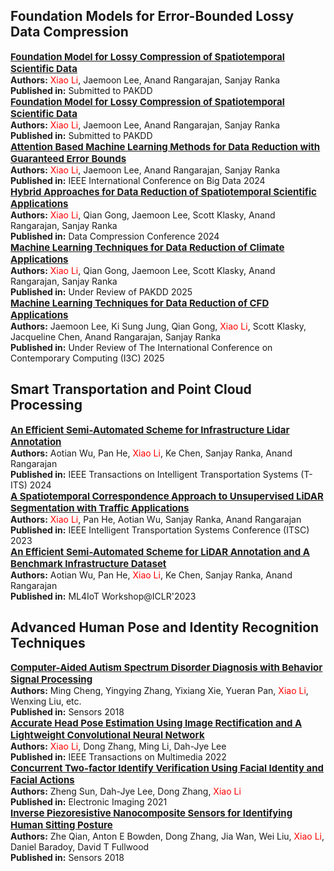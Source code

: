 ## Foundation Models for Error-Bounded Lossy Data Compression

<div class="publication-card">
    <a href="https://arxiv.org/pdf/2412.17184" style="font-size: 15px; font-weight: bold;">Foundation Model for Lossy Compression of Spatiotemporal Scientific Data</a><br>
    <strong>Authors:</strong> <span style="color: red;">Xiao Li</span>, Jaemoon Lee, Anand Rangarajan, Sanjay Ranka<br>
    <strong>Published in:</strong> Submitted to PAKDD<br>
</div>

<div class="publication-card">
    <a href="https://arxiv.org/pdf/2412.17184" style="font-size: 15px; font-weight: bold;">Foundation Model for Lossy Compression of Spatiotemporal Scientific Data</a><br>
    <strong>Authors:</strong> <span style="color: red;">Xiao Li</span>, Jaemoon Lee, Anand Rangarajan, Sanjay Ranka<br>
    <strong>Published in:</strong> Submitted to PAKDD<br>
</div>

<div class="publication-card">
    <a href="https://arxiv.org/pdf/2409.05357" style="font-size: 15px; font-weight: bold;">Attention Based Machine Learning Methods for Data Reduction with Guaranteed Error Bounds</a><br>
    <strong>Authors:</strong> <span style="color: red;">Xiao Li</span>, Jaemoon Lee, Anand Rangarajan, Sanjay Ranka<br>
    <strong>Published in:</strong> IEEE International Conference on Big Data 2024<br>
</div>

<div class="publication-card">
    <a href="https://ieeexplore.ieee.org/stamp/stamp.jsp?tp=&arnumber=10533816" style="font-size: 15px; font-weight: bold;">Hybrid Approaches for Data Reduction of Spatiotemporal Scientific Applications</a><br>
    <strong>Authors:</strong> <span style="color: red;">Xiao Li</span>, Qian Gong, Jaemoon Lee, Scott Klasky, Anand Rangarajan, Sanjay Ranka<br>
    <strong>Published in:</strong> Data Compression Conference 2024<br>
</div>

<div class="publication-card">
    <a href="https://arxiv.org/abs/2405.00879" style="font-size: 15px; font-weight: bold;">Machine Learning Techniques for Data Reduction of Climate Applications</a><br>
    <strong>Authors:</strong> <span style="color: red;">Xiao Li</span>, Qian Gong, Jaemoon Lee, Scott Klasky, Anand Rangarajan, Sanjay Ranka<br>
    <strong>Published in:</strong> Under Review of PAKDD 2025<br>
</div>

<div class="publication-card">
    <a href="#" style="font-size: 15px; font-weight: bold;">Machine Learning Techniques for Data Reduction of CFD Applications</a><br>
    <strong>Authors:</strong> Jaemoon Lee, Ki Sung Jung, Qian Gong, <span style="color: red;">Xiao Li</span>, Scott Klasky, Jacqueline Chen, Anand Rangarajan, Sanjay Ranka<br>
    <strong>Published in:</strong> Under Review of The International Conference on Contemporary Computing (I3C) 2025<br>
</div>

## Smart Transportation and Point Cloud Processing

<div class="publication-card">
    <a href="https://ieeexplore.ieee.org/stamp/stamp.jsp?tp=&arnumber=10537073" style="font-size: 15px; font-weight: bold;">An Efficient Semi-Automated Scheme for Infrastructure Lidar Annotation</a><br>
    <strong>Authors:</strong> Aotian Wu, Pan He, <span style="color: red;">Xiao Li</span>, Ke Chen, Sanjay Ranka, Anand Rangarajan<br>
    <strong>Published in:</strong> IEEE Transactions on Intelligent Transportation Systems (T-ITS) 2024<br>
</div>

<div class="publication-card">
    <a href="https://ieeexplore.ieee.org/stamp/stamp.jsp?tp=&arnumber=10422461" style="font-size: 15px; font-weight: bold;">A Spatiotemporal Correspondence Approach to Unsupervised LiDAR Segmentation with Traffic Applications</a><br>
    <strong>Authors:</strong> <span style="color: red;">Xiao Li</span>, Pan He, Aotian Wu, Sanjay Ranka, Anand Rangarajan<br>
    <strong>Published in:</strong> IEEE Intelligent Transportation Systems Conference (ITSC) 2023<br>
</div>

<div class="publication-card">
    <a href="https://iclr.cc/virtual/2023/14756" style="font-size: 15px; font-weight: bold;">An Efficient Semi-Automated Scheme for LiDAR Annotation and A Benchmark Infrastructure Dataset</a><br>
    <strong>Authors:</strong> Aotian Wu, Pan He, <span style="color: red;">Xiao Li</span>, Ke Chen, Sanjay Ranka, Anand Rangarajan<br>
    <strong>Published in:</strong> ML4IoT Workshop@ICLR'2023<br>
</div>

## Advanced Human Pose and Identity Recognition Techniques

<div class="publication-card">
    <a href="https://library.imaging.org/ei/articles/33/6/art00010" style="font-size: 15px; font-weight: bold;">Computer-Aided Autism Spectrum Disorder Diagnosis with Behavior Signal Processing</a><br>
    <strong>Authors:</strong> Ming Cheng, Yingying Zhang, Yixiang Xie, Yueran Pan, <span style="color: red;">Xiao Li</span>, Wenxing Liu, etc.<br>
    <strong>Published in:</strong> Sensors 2018<br>
</div>

<div class="publication-card">
    <a href="https://ieeexplore.ieee.org/stamp/stamp.jsp?tp=&arnumber=9693249" style="font-size: 15px; font-weight: bold;">Accurate Head Pose Estimation Using Image Rectification and A Lightweight Convolutional Neural Network</a><br>
    <strong>Authors:</strong> <span style="color: red;">Xiao Li</span>, Dong Zhang, Ming Li, Dah-Jye Lee<br>
    <strong>Published in:</strong> IEEE Transactions on Multimedia 2022<br>
</div>

<div class="publication-card">
    <a href="https://library.imaging.org/ei/articles/33/6/art00010" style="font-size: 15px; font-weight: bold;">Concurrent Two-factor Identify Verification Using Facial Identity and Facial Actions</a><br>
    <strong>Authors:</strong> Zheng Sun, Dah-Jye Lee, Dong Zhang, <span style="color: red;">Xiao Li</span><br>
    <strong>Published in:</strong> Electronic Imaging 2021<br>
</div>

<div class="publication-card">
    <a href="https://www.mdpi.com/1424-8220/18/6/1745" style="font-size: 15px; font-weight: bold;">Inverse Piezoresistive Nanocomposite Sensors for Identifying Human Sitting Posture</a><br>
    <strong>Authors:</strong> Zhe Qian, Anton E Bowden, Dong Zhang, Jia Wan, Wei Liu, <span style="color: red;">Xiao Li</span>, Daniel Baradoy, David T Fullwood<br>
    <strong>Published in:</strong> Sensors 2018<br>
</div>



<!--
<div class='paper-box'><div class='paper-box-image'><div><div class="badge">IEEE Access 2023</div><img src='../images/paper1.png' alt="sym" width="100%"></div></div>
<div class='paper-box-text' markdown="1">

[Inverse Piezoresistive Nanocomposite Sensors for Identifying Human Sitting Posture](https://library.imaging.org/ei/articles/33/6/art00010)

Zhe Qian, Anton E Bowden, Dong Zhang, Jia Wan, Wei Liu, <span style="color: red;">Xiao Li</span>, Daniel Baradoy, David T Fullwood
- Published in: Sensors 2018
</div>
</div>
-->
